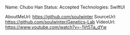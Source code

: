 Name: Chubo Han
Status: Accepted
Technologies: SwiftUI

AboutMeUrl: https://github.com/soulwinter
SourceUrl: https://github.com/soulwinter/Genetics-Lab
VideoUrl: https://www.youtube.com/watch?v=-1Vt5Ta_dYw

<!---
EXAMPLE
Name: John Appleseed
Status: Submitted <or> Winner <or> Distinguished <or> Rejected
Technologies: SwiftUI, RealityKit, CoreGraphic

AboutMeUrl: https://linkedin.com/in/johnappleseed
SourceUrl: https://github.com/johnappleseed/wwdc2025
VideoUrl: https://youtu.be/ABCDE123456
-->
